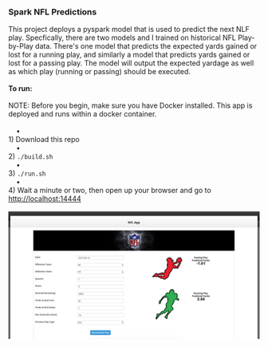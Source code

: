<h3>Spark NFL Predictions</h3>
This project deploys a pyspark model that is used to predict the next NLF play. Specfically, there are two models and I trained on historical NFL Play-by-Play data. There's one model that predicts the expected yards gained or lost for a running play, and similarly a model that predicts yards gained or lost for a passing play. The model will output the expected yardage as well as which play (running or passing) should be executed. 
<br>
<br><b>To run:</b>
<br>
<br>NOTE: Before you begin, make sure you have Docker installed. This app is deployed and runs within a docker container.
<br>
<br>&nbsp;&nbsp;&nbsp;&nbsp;&bull;&nbsp;<br>1) Download this repo
<br>&nbsp;&nbsp;&nbsp;&nbsp;&bull;&nbsp;<br>2) <code>./build.sh</code>
<br>&nbsp;&nbsp;&nbsp;&nbsp;&bull;&nbsp;<br>3) <code>./run.sh</code>
<br>&nbsp;&nbsp;&nbsp;&nbsp;&bull;&nbsp;<br>4) Wait a minute or two, then open up your browser and go to <a href="http://localhost:14444">http://localhost:14444</a>
<br>
<br><img src="images/screenshot1.png" class="inline"/>
<br>
<br>
